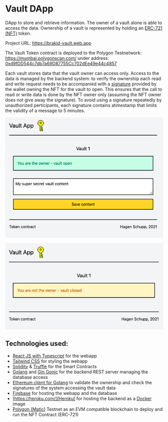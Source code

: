 # Vault DApp
DApp to store and retrieve information. The owner of a vault alone is able to access the data.
Ownership of a vault is represented by holding an [ERC-721 (NFT)](https://ethereum.org/en/developers/docs/standards/tokens/erc-721/) token.

Project URL: https://brakid-vault.web.app

The Vault Token contract is deployed to the Polygon Testnetwork: https://mumbai.polygonscan.com/ under address: [0xd9fDD544c7db7a69D87755Cc702dEe49e44c4857](https://mumbai.polygonscan.com/token/0xd9fDD544c7db7a69D87755Cc702dEe49e44c4857)

Each vault stores data that the vault owner can access only. Access to the data is managed by the backend system: to verify the ownership each read and write request needs to be accompanied with a [signature](https://medium.com/mycrypto/the-magic-of-digital-signatures-on-ethereum-98fe184dc9c7) provided by the wallet owning the NFT for the vault to open. This ensures that the call to read or write data is done by the NFT owner only (assuming the NFT owner does not give away the signature). To avoid using a signature repeatedly by unauthorized perticipants, each signature contains atimestamp that limits the validity of a message to 5 minutes.

![Access granted](./images/access.png)

![Access denied](./images/noaccess.png)

## Technologies used:
* [React JS with Typescript](https://create-react-app.dev/docs/getting-started#creating-a-typescript-app) for the webapp
* [Tailwind CSS](https://tailwindcss.com/) for styling the webapp
* [Solidity](https://soliditylang.org/) & [Truffle](https://trufflesuite.com/) for the Smart Contracts
* [Golang](https://go.dev/) and [Gin Gonic](https://gin-gonic.com/) for the backend REST server managing the database access
* [Ethereum client for Golang](https://geth.ethereum.org/) to validate the ownership and check the signatures of the system accessing the vault data
* [Firebase](https://firebase.google.com/) for hosting the webapp and the database
* [https://heroku.com/](Heroku) for hosting the backend as a [Docker](https://www.docker.com/) image
* [Polygon (Matic)](https://polygon.technology/) Testnet as an EVM compatible blockchain to deploy and run the NFT Contract (ERC-721)
